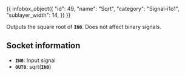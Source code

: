 {{ infobox_object({
	"id": 49,
	"name": "Sqrt",
	"category": "Signal-i1o1",
	"sublayer_width": 14,
}) }}

Outputs the square root of **`IN0`**. Does not affect binary signals.

## Socket information
- **`IN0`**: Input signal
- **`OUT0`**: sqrt(**`IN0`**)